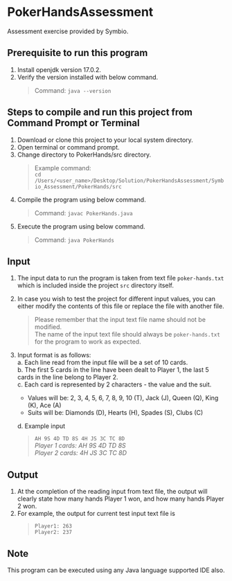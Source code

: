 # PokerHandsAssessment
Assessment exercise provided by Symbio.

## Prerequisite to run this program
1. Install openjdk version 17.0.2.
2. Verify the version installed with below command.
   > Command: ```java --version```

## Steps to compile and run this project from Command Prompt or Terminal
1. Download or clone this project to your local system directory.
2. Open terminal or command prompt.
3. Change directory to PokerHands/src directory.
   > Example command:  
   > ```cd /Users/<user_name>/Desktop/Solution/PokerHandsAssessment/Symbio_Assessment/PokerHands/src```
4. Compile the program using below command.
   > Command: ```javac PokerHands.java```
5. Execute the program using below command.
   > Command: ```java PokerHands```

## Input
1. The input data to run the program is taken from text file ```poker-hands.txt``` which is included inside the project ```src``` directory itself.
2. In case you wish to test the project for different input values, you can either modify the contents of this file or replace the file with another file.
   > Please remember that the input text file name should not be modified.  
   > The name of the input text file should always be ```poker-hands.txt``` for the program to work as expected.
3. Input format is as follows:  
   a. Each line read from the input file will be a set of 10 cards.  
   b. The first 5 cards in the line have been dealt to Player 1, the last 5 cards in the line belong to Player 2.  
   c. Each card is represented by 2 characters - the value and the suit.
      - Values will be: 2, 3, 4, 5, 6, 7, 8, 9, 10 (T), Jack (J), Queen (Q), King (K), Ace (A)
      - Suits will be: Diamonds (D), Hearts (H), Spades (S), Clubs (C)  
   
   d. Example input
      > ```AH 9S 4D TD 8S 4H JS 3C TC 8D```  
      > *Player 1 cards: AH 9S 4D TD 8S*  
      > *Player 2 cards: 4H JS 3C TC 8D*  

## Output
1. At the completion of the reading input from text file, the output will clearly state how many hands Player 1 won, and how many hands Player 2 won.
2. For example, the output for current test input text file is
   > ```Player1: 263```  
   > ```Player2: 237```

## Note
This program can be executed using any Java language supported IDE also.
